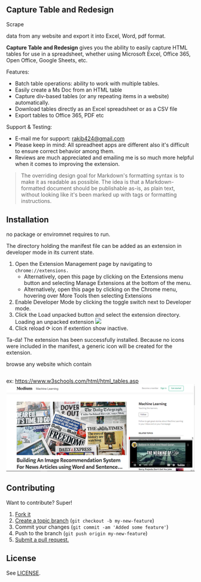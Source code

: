 ## Capture Table and Redesign 
Scrape <table/> data from any website and export it into Excel, Word, pdf format. 

**Capture Table and Redesign** gives you the ability to easily capture HTML tables for use in a spreadsheet, whether using Microsoft Excel, Office 365, Open Office, Google Sheets, etc.

Features:
+ Batch table operations: ability to work with multiple tables.
+ Easily create a Ms Doc from an HTML table
+ Capture div-based tables (or any repeating items in a website) automatically.
+ Download tables directly as an Excel spreadsheet or as a CSV file
+ Export tables to Office 365, PDF etc


Support & Testing:
+ E-mail me for support: rakib424@gmail.com
+ Please keep in mind: All spreadheet apps are different also it's difficult to ensure correct behavior among them.
+ Reviews are much appreciated and emailing me is so much more helpful when it comes to improving the extension.

> The overriding design goal for Markdown's
> formatting syntax is to make it as readable
> as possible. The idea is that a
> Markdown-formatted document should be
> publishable as-is, as plain text, without
> looking like it's been marked up with tags
> or formatting instructions.

## Installation
no package or enviromnet requires to run.

The directory holding the manifest file can be added as an extension in developer mode in its current state.

1. Open the Extension Management page by navigating to ```chrome://extensions.```
    + Alternatively, open this page by clicking on the Extensions menu button and selecting Manage Extensions at the bottom of the menu.
    + Alternatively, open this page by clicking on the Chrome menu, hovering over More Tools then selecting Extensions
2. Enable Developer Mode by clicking the toggle switch next to Developer mode.
3. Click the Load unpacked button and select the extension directory.
Loading an unpacked extension
![](https://wd.imgix.net/image/BhuKGJaIeLNPW9ehns59NfwqKxF2/vOu7iPbaapkALed96rzN.png?auto=format&w=741)
4. Click reload ⟳  icon  if  extention  show inactive.

Ta-da! The extension has been successfully installed. Because no icons were included in the manifest, a generic icon will be created for the extension.

browse any website which contain  <table/>
ex: https://www.w3schools.com/html/html_tables.asp 
<img src="https://github.com/rakib434/GoogleChromeExtension/blob/datatables/demo/example.PNG" style="max-width:100%;">

## Contributing
Want to contribute? Super!

1. [Fork it][fork]
2. [Create a topic branch][branch] (`git checkout -b my-new-feature`)
3. Commit your changes (`git commit -am 'Added some feature'`)
4. Push to the branch (`git push origin my-new-feature`)
5. [Submit a pull request.][pr]

[fork]: http://help.github.com/fork-a-repo/
[branch]: http://learn.github.com/p/branching.html
[pr]: http://help.github.com/send-pull-requests/

## License

See [LICENSE][license].

[license]: https://github.com/rkbbd/GoogleChromeExtension/blob/master/LICENSE

